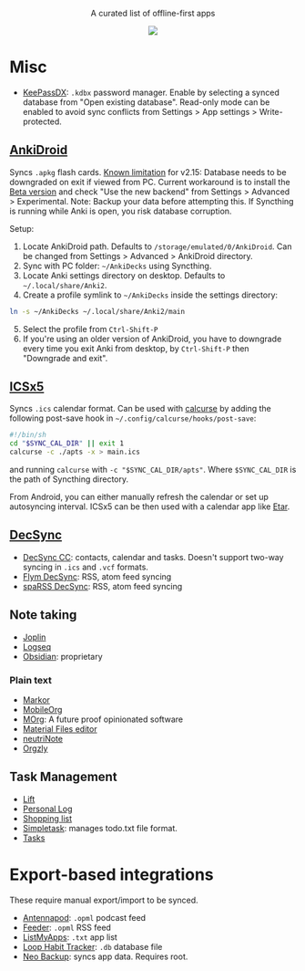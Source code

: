 <p align="center">A curated list of offline-first apps</p>
<p align="center"><a href="https://awesome.re" target="_blank"><img src="https://awesome.re/badge-flat.svg"></a></p>

# Misc
* [KeePassDX](https://github.com/Kunzisoft/KeePassDX): `.kdbx` password manager. Enable by 
selecting a synced database from "Open existing database". Read-only mode can be enabled to
avoid sync conflicts from Settings > App settings > Write-protected.

## [AnkiDroid](https://f-droid.org/en/packages/com.ichi2.anki)
Syncs `.apkg` flash cards. [Known limitation](https://forums.ankiweb.net/t/30356)
for v2.15: Database needs to be downgraded on exit if viewed from PC. Current
workaround is to install the [Beta version](https://github.com/ankidroid/Anki-Android/releases)
and check "Use the new backend" from Settings > Advanced > Experimental. Note:
Backup your data before attempting this. If Syncthing is running while Anki is
open, you risk database corruption.

Setup:
1. Locate AnkiDroid path. Defaults to `/storage/emulated/0/AnkiDroid`.
Can be changed from Settings > Advanced > AnkiDroid directory.
2. Sync with PC folder: `~/AnkiDecks` using Syncthing.
3. Locate Anki settings directory on desktop. Defaults to `~/.local/share/Anki2`.
4. Create a profile symlink to `~/AnkiDecks` inside the settings directory:
```bash
ln -s ~/AnkiDecks ~/.local/share/Anki2/main
```
5. Select the profile from `Ctrl-Shift-P`
6. If you're using an older version of AnkiDroid, you have to downgrade every
time you exit Anki from desktop, by `Ctrl-Shift-P` then "Downgrade and exit".

## [ICSx5](https://f-droid.org/packages/at.bitfire.icsdroid/)
Syncs `.ics` calendar format. Can be used with [calcurse](https://github.com/lfos/calcurse) by 
adding the following post-save hook in `~/.config/calcurse/hooks/post-save`:
```bash
#!/bin/sh
cd "$SYNC_CAL_DIR" || exit 1
calcurse -c ./apts -x > main.ics
```
and running `calcurse` with `-c "$SYNC_CAL_DIR/apts"`. Where `$SYNC_CAL_DIR` is the path
of Syncthing directory.

From Android, you can either manually refresh the calendar or set up autosyncing interval.
ICSx5 can be then used with a calendar app like [Etar](https://f-droid.org/packages/ws.xsoh.etar/).

## [DecSync](https://github.com/39aldo39/DecSync)
* [DecSync CC](https://f-droid.org/en/packages/org.decsync.cc): contacts, calendar and tasks. Doesn't support two-way syncing in `.ics` and `.vcf` formats.
* [Flym DecSync](https://f-droid.org/en/packages/org.decsync.flym): RSS, atom feed syncing
* [spaRSS DecSync](https://f-droid.org/en/packages/org.decsync.sparss.floss): RSS, atom feed syncing

## Note taking
* [Joplin](https://f-droid.org/en/packages/net.cozic.joplin/)
* [Logseq](https://github.com/logseq/logseq)
* [Obsidian](https://obsidian.md/): proprietary

### Plain text
* [Markor](https://f-droid.org/en/packages/com.appmindlab.nano)
* [MobileOrg](https://f-droid.org/packages/com.matburt.mobileorg/)
* [MOrg](https://github.com/brvier/MOrg): A future proof opinionated software
* [Material Files editor](https://f-droid.org/en/packages/me.zhanghai.android.files/)
* [neutriNote](https://f-droid.org/en/packages/com.appmindlab.nano)
* [Orgzly](https://f-droid.org/packages/com.orgzly/)

## Task Management
* [Lift](https://f-droid.org/en/packages/ca.momi.lift)
* [Personal Log](https://f-droid.org/en/packages/com.tiwa.pl)
* [Shopping list](https://f-droid.org/en/packages/com.woefe.shoppinglist/)
* [Simpletask](https://f-droid.org/packages/nl.mpcjanssen.simpletask/): manages todo.txt file format.
* [Tasks](https://f-droid.org/en/packages/org.tasks/)

# Export-based integrations
These require manual export/import to be synced.
* [Antennapod](https://f-droid.org/en/packages/de.danoeh.antennapod): `.opml` podcast feed
* [Feeder](https://f-droid.org/en/packages/com.nononsenseapps.feeder): `.opml` RSS feed
* [ListMyApps](https://f-droid.org/en/packages/de.onyxbits.listmyapps): `.txt` app list
* [Loop Habit Tracker](https://f-droid.org/en/packages/org.isoron.uhabits): `.db` database file
* [Neo Backup](https://f-droid.org/en/packages/com.machiav3lli.backup/): syncs app data. Requires root.
